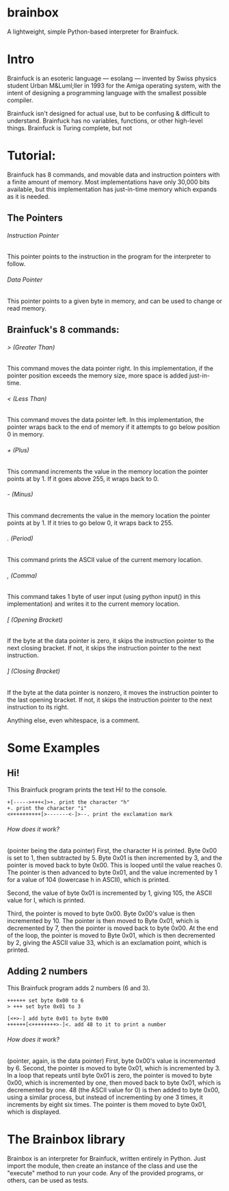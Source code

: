 # brainbox
 A lightweight, simple Python-based interpreter for Brainfuck.

# Intro

 Brainfuck is an esoteric language &mdash; esolang &mdash; invented by Swiss physics student Urban M&Luml;ller in 1993 for the Amiga operating system, with the intent of designing a programming language with the smallest possible compiler.

 Brainfuck isn't designed for actual use, but to be confusing &amp; difficult to understand. Brainfuck has no variables, functions, or other high-level things. Brainfuck is Turing complete, but not 

# Tutorial:
 
 Brainfuck has 8 commands, and movable data and instruction pointers with a finite amount of memory. Most implementations have only 30,000 bits available, but this implementation has just-in-time memory which expands as it is needed.

## The Pointers
###### Instruction Pointer
This pointer points to the instruction in the program for the interpreter to follow.

###### Data Pointer
This pointer points to a given byte in memory, and can be used to change or read memory.

## Brainfuck's 8 commands:
###### > (Greater Than)
This command moves the data pointer right. In this implementation, if the pointer position exceeds the memory size, more space is added just-in-time. 

###### < (Less Than)
This command moves the data pointer left. In this implementation, the pointer wraps back to the end of memory if it attempts to go below position 0 in memory.

###### + (Plus)
This command increments the value in the memory location the pointer points at by 1. If it goes above 255, it wraps back to 0.

###### - (Minus)
This command decrements the value in the memory location the pointer points at by 1. If it tries to go below 0, it wraps back to 255.

###### . (Period)
This command prints the ASCII value of the current memory location.

###### , (Comma)
This command takes 1 byte of user input (using python input() in this implementation) and writes it to the current memory location.

###### \[ (Opening Bracket)
If the byte at the data pointer is zero, it skips the instruction pointer to the next closing bracket. If not, it skips the instruction pointer to the next instruction.

###### \] (Closing Bracket) 
If the byte at the data pointer is nonzero, it moves the instruction pointer to the last opening bracket. If not, it skips the instruction pointer to the next instruction to its right.

 Anything else, even whitespace, is a comment.


 # Some Examples
 ## Hi!
 This Brainfuck program prints the text Hi! to the console. 
 ```
 +[----->+++<]>+. print the character "h"
 +. print the character "i"
 <++++++++++[>-------<-]>--. print the exclamation mark
 ```
 ###### How does it work?
 (pointer being the data pointer)
 First, the character H is printed. Byte 0x00 is set to 1, then subtracted by 5.
 Byte 0x01 is then incremented by 3, and the pointer is moved back to byte 0x00.
 This is looped until the value reaches 0.
 The pointer is then advanced to byte 0x01, and the value incremented by 1 for a value of 104 (lowercase h in ASCII), which is printed.

 Second, the value of byte 0x01 is incremented by 1, giving 105, the ASCII value for I, which is printed.

 Third, the pointer is moved to byte 0x00. Byte 0x00's value is then incremented by 10.
 The pointer is then moved to Byte 0x01, which is decremented by 7, then the pointer is moved back to byte 0x00. 
 At the end of the loop, the pointer is moved to Byte 0x01, which is then decremented by 2, giving the ASCII value 33, which is an exclamation point, which is printed.


 ## Adding 2 numbers
 This Brainfuck program adds 2 numbers (6 and 3). 
 ```
++++++ set byte 0x00 to 6
> +++ set byte 0x01 to 3

[<+>-] add byte 0x01 to byte 0x00
++++++[<++++++++>-]<. add 48 to it to print a number
```
###### How does it work?
(pointer, again, is the data pointer)
First, byte 0x00's value is incremented by 6. 
Second, the pointer is moved to byte 0x01, which is incremented by 3.
In a loop that repeats until byte 0x01 is zero, the pointer is moved to byte 0x00, which is incremented by one, then moved back to byte 0x01, which is decremented by one.
48 (the ASCII value for 0) is then added to byte 0x00, using a similar process, but instead of incrementing by one 3 times, it increments by eight six times. The pointer is them moved to byte 0x01, which is displayed. 


# The Brainbox library
Brainbox is an interpreter for Brainfuck, written entirely in Python. Just import the module, then create an instance of the class and use the "execute" method to run your code. Any of the provided programs, or others, can be used as tests.